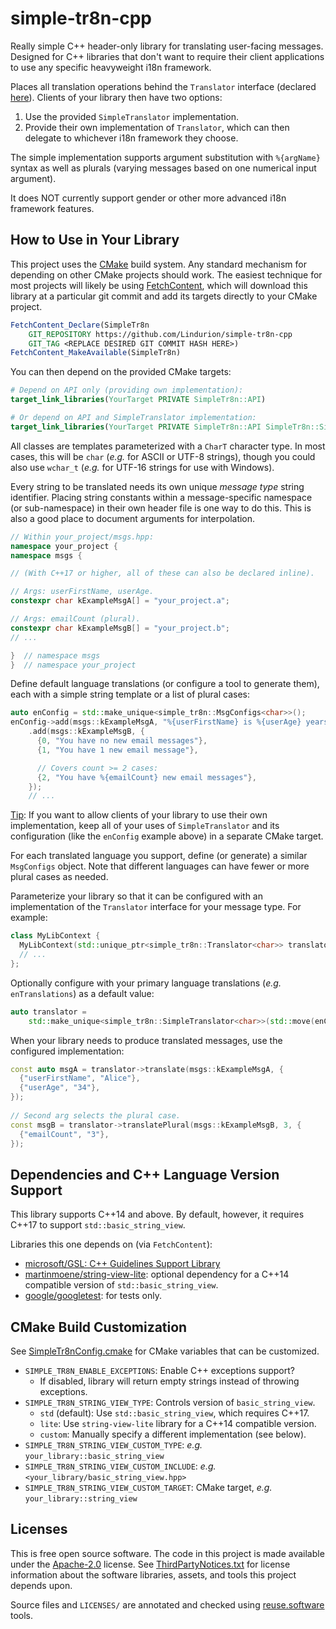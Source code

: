 <!--
SPDX-FileCopyrightText: 2022 Eric Barndollar

SPDX-License-Identifier: Apache-2.0
-->

# simple-tr8n-cpp

Really simple C++ header-only library for translating user-facing messages.
Designed for C++ libraries that don't want to require their client applications
to use any specific heavyweight i18n framework.

Places all translation operations behind the `Translator` interface (declared
[here](src/simple_tr8n/translator.hpp)). Clients of your library then have two
options:

1. Use the provided `SimpleTranslator` implementation.
2. Provide their own implementation of `Translator`, which can then delegate to
   whichever i18n framework they choose.

The simple implementation supports argument substitution with `%{argName}`
syntax as well as plurals (varying messages based on one numerical input
argument).

It does NOT currently support gender or other more advanced i18n framework
features.

## How to Use in Your Library

This project uses the [CMake](https://cmake.org/) build system. Any standard
mechanism for depending on other CMake projects should work. The easiest
technique for most projects will likely be using
[FetchContent](https://cmake.org/cmake/help/latest/module/FetchContent.html),
which will download this library at a particular git commit and add its targets
directly to your CMake project.

```cmake
FetchContent_Declare(SimpleTr8n
    GIT_REPOSITORY https://github.com/Lindurion/simple-tr8n-cpp
    GIT_TAG <REPLACE DESIRED GIT COMMIT HASH HERE>)
FetchContent_MakeAvailable(SimpleTr8n)
```

You can then depend on the provided CMake targets:

```cmake
# Depend on API only (providing own implementation):
target_link_libraries(YourTarget PRIVATE SimpleTr8n::API)

# Or depend on API and SimpleTranslator implementation:
target_link_libraries(YourTarget PRIVATE SimpleTr8n::API SimpleTr8n::SimpleTranslator)
```

All classes are templates parameterized with a `CharT` character type. In most
cases, this will be `char` (*e.g.* for ASCII or UTF-8 strings), though you could
also use `wchar_t` (*e.g.* for UTF-16 strings for use with Windows).

Every string to be translated needs its own unique *message type* string
identifier. Placing string constants within a message-specific namespace (or
sub-namespace) in their own header file is one way to do this. This is also a
good place to document arguments for interpolation.

```cpp
// Within your_project/msgs.hpp:
namespace your_project {
namespace msgs {

// (With C++17 or higher, all of these can also be declared inline).

// Args: userFirstName, userAge.
constexpr char kExampleMsgA[] = "your_project.a";

// Args: emailCount (plural).
constexpr char kExampleMsgB[] = "your_project.b";
// ...

}  // namespace msgs
}  // namespace your_project
```

Define default language translations (or configure a tool to generate them),
each with a simple string template or a list of plural cases:

```cpp
auto enConfig = std::make_unique<simple_tr8n::MsgConfigs<char>>();
enConfig->add(msgs::kExampleMsgA, "%{userFirstName} is %{userAge} years old")
    .add(msgs::kExampleMsgB, {
      {0, "You have no new email messages"},
      {1, "You have 1 new email message"},

      // Covers count >= 2 cases:
      {2, "You have %{emailCount} new email messages"},
    });
    // ...
```

<u>Tip</u>: If you want to allow clients of your library to use their own
implementation, keep all of your uses of `SimpleTranslator` and its
configuration (like the `enConfig` example above) in a separate CMake target.

For each translated language you support, define (or generate) a similar
`MsgConfigs` object. Note that different languages can have fewer or more plural
cases as needed.

Parameterize your library so that it can be configured with an implementation
of the `Translator` interface for your message type. For example:

```cpp
class MyLibContext {
  MyLibContext(std::unique_ptr<simple_tr8n::Translator<char>> translator) { ... }
  // ...
};
```

Optionally configure with your primary language translations (*e.g.*
`enTranslations`) as a default value:

```cpp
auto translator =
    std::make_unique<simple_tr8n::SimpleTranslator<char>>(std::move(enConfig));
```

When your library needs to produce translated messages, use the configured
implementation:

```cpp
const auto msgA = translator->translate(msgs::kExampleMsgA, {
  {"userFirstName", "Alice"},
  {"userAge", "34"},
});
  
// Second arg selects the plural case.
const msgB = translator->translatePlural(msgs::kExampleMsgB, 3, {
  {"emailCount", "3"},
});
```

## Dependencies and C++ Language Version Support

This library supports C++14 and above. By default, however, it requires C++17
to support `std::basic_string_view`.

Libraries this one depends on (via `FetchContent`):

* [microsoft/GSL: C++ Guidelines Support Library](https://github.com/microsoft/GSL)
* [martinmoene/string-view-lite](https://github.com/martinmoene/string-view-lite):
    optional dependency for a C++14 compatible version of `std::basic_string_view`.
* [google/googletest](https://github.com/google/googletest): for tests only.

## CMake Build Customization

See [SimpleTr8nConfig.cmake](src/cmake/SimpleTr8nConfig.cmake) for CMake variables
that can be customized.

* `SIMPLE_TR8N_ENABLE_EXCEPTIONS`: Enable C++ exceptions support?
  * If disabled, library will return empty strings instead of throwing exceptions.
* `SIMPLE_TR8N_STRING_VIEW_TYPE`: Controls version of `basic_string_view`.
  * `std` (default): Use `std::basic_string_view`, which requires C++17.
  * `lite`: Use `string-view-lite` library for a C++14 compatible version.
  * `custom`: Manually specify a different implementation (see below).
* `SIMPLE_TR8N_STRING_VIEW_CUSTOM_TYPE`: *e.g.* `your_library::basic_string_view`
* `SIMPLE_TR8N_STRING_VIEW_CUSTOM_INCLUDE`: *e.g.* `<your_library/basic_string_view.hpp>`
* `SIMPLE_TR8N_STRING_VIEW_CUSTOM_TARGET`: CMake target, *e.g.* `your_library::string_view`

## Licenses

This is free open source software. The code in this project is made available
under the [Apache-2.0](LICENSES/Apache-2.0.txt) license. See
[ThirdPartyNotices.txt](ThirdPartyNotices.txt) for license information about the
software libraries, assets, and tools this project depends upon.

Source files and `LICENSES/` are annotated and checked using
[reuse.software](https://reuse.software/) tools.
